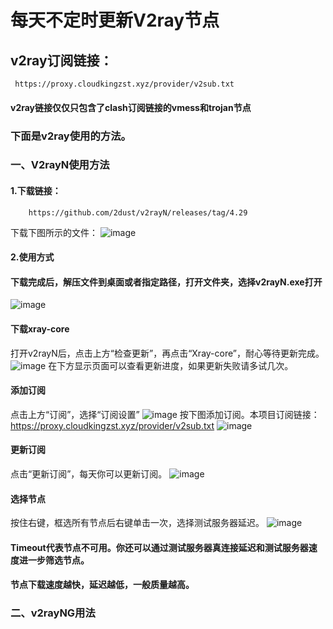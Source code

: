 # 每天不定时更新V2ray节点
## v2ray订阅链接：
     https://proxy.cloudkingzst.xyz/provider/v2sub.txt
#### v2ray链接仅仅只包含了clash订阅链接的vmess和trojan节点
### 下面是v2ray使用的方法。
### 一、V2rayN使用方法
#### 1.下载链接：
        https://github.com/2dust/v2rayN/releases/tag/4.29
下载下图所示的文件：
![image](https://user-images.githubusercontent.com/90917166/150637151-2505f768-69a2-4fb9-ba42-856a29a2355d.png)
#### 2.使用方式
#### 下载完成后，解压文件到桌面或者指定路径，打开文件夹，选择v2rayN.exe打开
![image](https://user-images.githubusercontent.com/90917166/150637214-f8901ec4-2e7c-4452-a698-f57e5e4b43d9.png)
#### 下载xray-core
打开v2rayN后，点击上方“检查更新”，再点击“Xray-core”，耐心等待更新完成。
![image](https://user-images.githubusercontent.com/90917166/150637286-e5774163-2fae-415d-b351-98702b1d5e94.png)
在下方显示页面可以查看更新进度，如果更新失败请多试几次。
#### 添加订阅
点击上方“订阅”，选择“订阅设置”
![image](https://user-images.githubusercontent.com/90917166/150637359-7943940d-9697-4a7b-bd38-b9213d37ca46.png)
按下图添加订阅。本项目订阅链接：
      https://proxy.cloudkingzst.xyz/provider/v2sub.txt
   ![image](https://user-images.githubusercontent.com/90917166/150637526-c347e10d-6789-48a1-8d21-3400a6f72736.png)
 #### 更新订阅
 点击“更新订阅”，每天你可以更新订阅。
 ![image](https://user-images.githubusercontent.com/90917166/150637556-572f549f-4db9-426b-ac51-26c7bf57228d.png)
#### 选择节点
按住右键，框选所有节点后右键单击一次，选择测试服务器延迟。
![image](https://user-images.githubusercontent.com/90917166/150637778-31e58f2e-3608-48ed-b25e-406f0267a1c3.png)
#### Timeout代表节点不可用。你还可以通过测试服务器真连接延迟和测试服务器速度进一步筛选节点。
#### 节点下载速度越快，延迟越低，一般质量越高。

### 二、v2rayNG用法






